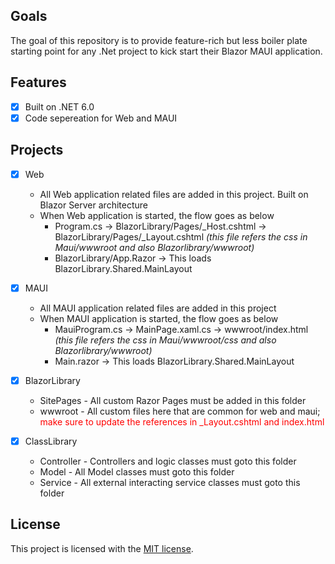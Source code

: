 ## Goals

The goal of this repository is to provide feature-rich but less boiler plate starting point for any .Net project to kick start their Blazor MAUI application.


## Features

- [x] Built on .NET 6.0
- [x] Code sepereation for Web and MAUI

## Projects

- [x] Web 
    - All Web application related files are added in this project. Built on Blazor Server architecture 
    - When Web application is started, the flow goes as below
        - Program.cs &rarr; BlazorLibrary/Pages/_Host.cshtml &rarr; BlazorLibrary/Pages/_Layout.cshtml <i>(this file refers the css in Maui/wwwroot and also Blazorlibrary/wwwroot)</i>
        - BlazorLibrary/App.Razor -> This loads BlazorLibrary.Shared.MainLayout

- [x] MAUI
    - All MAUI application related files are added in this project
    - When MAUI application is started, the flow goes as below
        - MauiProgram.cs &rarr; MainPage.xaml.cs &rarr; wwwroot/index.html <i>(this file refers the css in Maui/wwwroot/css and also Blazorlibrary/wwwroot)</i>
        - Main.razor -> This loads BlazorLibrary.Shared.MainLayout

- [x] BlazorLibrary
    - SitePages - All custom Razor Pages must be added in this folder
    - wwwroot - All custom files here that are common for web and maui; <font color=red>make sure to update the references in _Layout.cshtml and index.html </font>

- [x] ClassLibrary
    - Controller - Controllers and logic classes must goto this folder
    - Model - All Model classes must goto this folder
    - Service - All external interacting service classes must goto this folder

## License

This project is licensed with the [MIT license](LICENSE).
